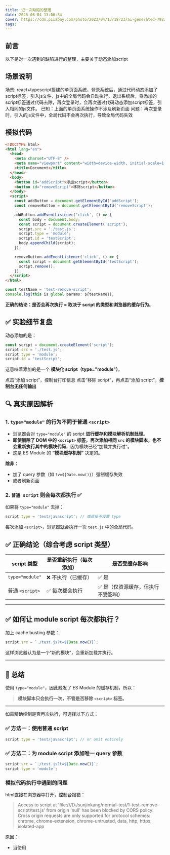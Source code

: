 ```yaml
---
title: 记一次缺陷的整理
date: 2025-06-04 13:06:54
cover: https://cdn.pixabay.com/photo/2023/04/13/18/23/ai-generated-7923192_640.jpg
tags:
---
```


## 前言

以下是对一次遇到的缺陷进行的整理，主要关于动态添加script


## 场景说明

场景: react+typescript搭建的单页面系统，登录系统后，通过代码动态添加了script标签，引入js文件，js中的全局代码会自动执行，退出系统后，将添加的script标签通过代码去除，再次登录时，会再次通过代码动态添加script标签，引入相同的js文件。
已知：上面的单页面系统操作不涉及刷新页面
问题：再次登录时，引入的js文件中，全局代码不会再次执行，导致全局代码失效

## 模拟代码
```html
<!DOCTYPE html>
<html lang="en">
  <head>
    <meta charset="UTF-8" />
    <meta name="viewport" content="width=device-width, initial-scale=1.0" />
    <title>Document</title>
  </head>
  <body>
    <button id="addScript">添加script</button>
    <button id="removeScript">移除script</button>
  </body>
  <script>
    const addButton = document.getElementById('addScript');
    const removeButton = document.getElementById('removeScript');

    addButton.addEventListener('click', () => {
      const body = document.body;
      const script = document.createElement('script');
      script.src = './test.js';
      script.type = 'module';
      script.id = 'testScript';
      body.appendChild(script);
    });

    removeButton.addEventListener('click', () => {
      const script = document.getElementById('testScript');
      script.remove();
    });
  </script>
</html>
```

```js
const testName = 'test-remove-script';
console.log(this is global params: ${testName});
```

**正确的结论：是否会再次执行 = 取决于 script 的类型和浏览器的缓存行为**。


## ✅ 实验细节复盘

动态添加的是：

```ts
const script = document.createElement('script');
script.src = './test.js';
script.type = 'module';
script.id = 'testScript';
```

这意味着添加的是一个 **模块化 script（type="module"）**。

点击“添加 script”，控制台打印信息
点击“移除 script”，再点击“添加 script”，**控制台无任何输出**


## 🔍 真实原因解析

### 1. `type="module"` 的行为不同于普通 `<script>`

* 浏览器会对 `type="module"` 的 script **进行缓存和模块解析机制处理**。
* **即使删除了 DOM 中的 `<script>` 标签，再次添加相同 `src` 的模块脚本，也不会重新执行其中的模块代码**，因为模块已经“加载并执行过”。
* 这是 ES Module 的 **“模块缓存机制”** 决定的。

**除非：**

* 加了 query 参数（如 `?v=${Date.now()}`）强制缓存失效
* 或者刷新页面


### 2. `普通 script` 则会每次都执行 ✅

如果将 `type="module"` 去掉：

```ts
script.type = 'text/javascript'; // 或直接不设置 type
```

每次添加 `<script>`，浏览器就会执行一次 `test.js` 中的全局代码。


## ✅ 正确结论（综合考虑 script 类型）

| script 类型     | 是否重新执行（每次添加） | 是否受缓存影响                     |
| --------------- | ------------------------ | ---------------------------------- |
| `type="module"` | ❌ 不执行（已缓存）       | ✅ 是                               |
| 普通 `<script>` | ✅ 每次都会执行           | ✅ 是（仅资源缓存，但执行不受影响） |

---

## ✅ 如何让 module script 每次都执行？

加上 cache busting 参数：

```ts
script.src = `./test.js?t=${Date.now()}`;
```

这样浏览器认为是一个“新的模块”，会重新加载并执行。

---

## 🧠 总结

使用 `type="module"`，因此触发了 ES Module 的缓存机制，所以：

> **模块脚本只会执行一次，不管是否移除 `<script>` 标签。**

---

如需精确控制是否再次执行，可选择以下方式：

### ✅ 方法一：使用普通 script

```ts
script.type = 'text/javascript'; // or omit entirely
```

### ✅ 方法二：为 module script 添加唯一 query 参数

```ts
script.src = `./test.js?t=${Date.now()}`;
script.type = 'module';
```

### 模拟代码执行中遇到的问题
html直接在浏览器中打开，控制台报错：
> Access to script at 'file:///D:/sunjinkang/normal-test/1-test-remove-script/test.js' from origin 'null' has been blocked by CORS policy: Cross origin requests are only supported for protocol schemes: chrome, chrome-extension, chrome-untrusted, data, http, https, isolated-app

原因：
- 当使用 <script type="module"> 动态加载 JS 文件时，浏览器会将其视为一个 ES Module。
- ES Modules 遵循严格的 CORS 规则，而 file:// 协议下的页面属于 origin: null，浏览器出于安全原因禁止跨源加载 module 类型的脚本，即使路径是本地文件。

解决方法：
- 方法一
  - 使用本地开发服务器
    - 使用 npx http-server（Node 环境下）
```js
# 安装（如果你没有安装过）
npm install -g http-server

# 启动本地服务（在 index.html 所在目录下运行）
http-server .

// 访问浏览器
http://localhost:8080
```
    - 使用 VSCode 的 Live Server 插件
      - [安装 Live Server 插件](https://marketplace.visualstudio.com/items?itemName=ritwickdey.LiveServer)
      - 右键 index.html → 选择 “Open with Live Server”

方法二：不使用 module 类型（仅用于普通 script）
```html
<script src="./test.js" id="testScript"></script>
```
*PS: test.js 文件如果未来会使用 import 等 ES Module 功能，那方法二不适合。*